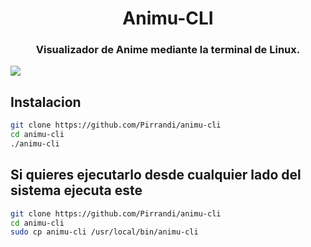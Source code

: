 <h1 align="center">Animu-CLI</h1>
<h3 align="center">Visualizador de Anime mediante la terminal de Linux.</h3>

![](https://i.imgur.com/PKleYQn.png)

## Instalacion

```bash
git clone https://github.com/Pirrandi/animu-cli
cd animu-cli
./animu-cli
```


## Si quieres ejecutarlo desde cualquier lado del sistema ejecuta este

```bash
git clone https://github.com/Pirrandi/animu-cli
cd animu-cli
sudo cp animu-cli /usr/local/bin/animu-cli
```
